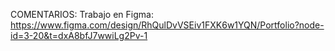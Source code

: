 COMENTARIOS:
Trabajo en Figma: https://www.figma.com/design/RhQulDvVSEiv1FXK6w1YQN/Portfolio?node-id=3-20&t=dxA8bfJ7wwiLg2Pv-1




